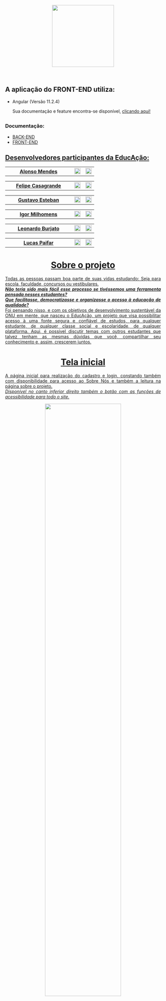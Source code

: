<p align="center"><img width="200px" src="https://i.imgur.com/AdJMOJr.png"/></p>
<br>

## <h2>A aplicação do FRONT-END utiliza:</h2>

<ul>
  <li>Angular (Versão 11.2.4)</li>
  <p>Sua documentação e feature encontra-se disponível, <a href="https://angular.io/">clicando aqui!</a></p>
</ul>

## <h3>Documentação:</h3>
<ul>
  <li><a href="https://github.com/igorMilhomens/educAcao">BACK-END</a></li>
  <li><a href="https://github.com/Gustavo-Esteban/educAcao-FrontEnd">FRONT-END</li>
</ul>

## <h2> Desenvolvedores participantes da EducAção: </h2>

<table>
  <th width="200px">Alonso Mendes</th>
  <td><a href="https://github.com/AlonsoMendes"><img width="20px" src="https://i.imgur.com/aH6XgEL.png"></a></td> 
  <td><a href="https://www.linkedin.com/in/alonso-mendes-15a26b1b6/"><img width="20px" src="https://i.imgur.com/pJ2QVXq.png"></a></td>
</table>
 <table>
  <th width="200px">Felipe Casagrande</th>
  <td><a href="https://github.com/fehcasa"><img width="20px" src="https://i.imgur.com/aH6XgEL.png"></a></td> 
  <td><a href="https://www.linkedin.com/in/felipecasagrande1307/"><img width="20px" src="https://i.imgur.com/pJ2QVXq.png"></a></td>
 </table> 
 <table> 
  <th width="200px">Gustavo Esteban</th>
  <td><a href="https://github.com/Gustavo-Esteban"><img width="20px" src="https://i.imgur.com/aH6XgEL.png"></a></td> 
  <td><a href="https://www.linkedin.com/in/gustavo-esteban/"><img width="20px" src="https://i.imgur.com/pJ2QVXq.png"></a></td>
 </table> 
 <table> 
  <th width="200px">Igor Milhomens</th>
  <td><a href="https://github.com/igorMilhomens"><img width="20px" src="https://i.imgur.com/aH6XgEL.png"></a></td> 
  <td><a href="https://www.linkedin.com/in/igor-milhomens/"><img width="20px" src="https://i.imgur.com/pJ2QVXq.png"></a></td>
 </table> 
 <table> 
  <th width="200px">Leonardo Burjato</th>
  <td><a href="https://github.com/qbleonardo"><img width="20px" src="https://i.imgur.com/aH6XgEL.png"></a></td> 
  <td><a href="https://www.linkedin.com/in/leonardo-burjato/"><img width="20px" src="https://i.imgur.com/pJ2QVXq.png"></a></td>
 </table>  
 <table> 
  <th width="200px">Lucas Paifar</th>
  <td><a href="https://github.com/lpaifar"><img width="20px" src="https://i.imgur.com/aH6XgEL.png"></a></td> 
  <td><a href="https://www.linkedin.com/in/lucaspaifar/"><img width="20px" src="https://i.imgur.com/pJ2QVXq.png"></a></td>
 </table>  
 
## <h1 align="center"> Sobre o projeto</h1>
<p align="justify">Todas as pessoas passam boa parte de suas vidas estudando: Seja para escola, faculdade, concursos ou vestibulares.<br><em><strong>Não teria sido mais fácil esse processo se tivéssemos uma ferramenta pensada nesses estudantes?</strong></em><br> <em><strong>Que facilitasse, democratizasse e organizasse o acesso à educação de qualidade?</strong></em><br> Foi pensando nisso, e com os objetivos de desenvolvimento sustentável da ONU em mente, que nasceu o EducAção, um projeto que visa possibilitar acesso à uma fonte segura e confiável de estudos, para qualquer estudante, de qualquer classe social e escolaridade, de qualquer plataforma. Aqui, é possível discutir temas com outros estudantes que talvez tenham as mesmas dúvidas que você, compartilhar seu conhecimento e, assim, crescerem juntos.</p>

## <h1 align="center"> Tela inicial</h1>
<p align="justify">A página inicial para realização do cadastro e login, constando também com disponibilidade para acesso ao Sobre Nós e também a leitura na página sobre o projeto.<br><em>Disponível no canto inferior direito também o botão com as funções de acessibilidade para todo o site.</em></p>
<p align="center"><img width="70%" src="https://i.imgur.com/bJOfVuT.gif"></p>

## <h1 align="center"> Home</h1>
<p align="justify">Após realizar o acesso a sua conta, você terá acesso à Home qual poderá realizar publicações, visualizar publicação realizada por outros participantes cadastrado no site. Além disso, poderá editar suas postagens, visualizar temas específicos cadastrados no seu canto esquerdo da tela no card de "Tema".</p>
<p align="center"><img width="70%" src="https://i.imgur.com/KpdGp96.jpg"></p>

## <h2 align="center"> Conheça mais sobre o projeto!</h2>
<p align="center">Acesse o site e conheça mais sobre o nosso projeto! <strong>Clique no ícone abaixo:</strong></p>
<p align="center"><a href="https://educacao1.herokuapp.com/"><img width="90px" src="https://i.imgur.com/NhBWVw2.png"></p>
